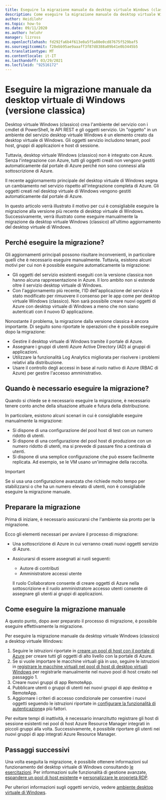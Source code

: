 ```yaml
---
title: Eseguire la migrazione manuale da desktop virtuale Windows (classico)-Azure
description: Come eseguire la migrazione manuale da desktop virtuale Windows (classico) a desktop virtuale di Windows.
author: Heidilohr
ms.topic: how-to
ms.date: 09/11/2020
ms.author: helohr
manager: lizross
ms.openlocfilehash: fd292fa6b4f613e0a5f5a80e0cd87675f529baf5
ms.sourcegitcommit: f28ebb95ae9aaaff3f87d8388a09b41e0b3445b5
ms.translationtype: MT
ms.contentlocale: it-IT
ms.lasthandoff: 03/29/2021
ms.locfileid: "92516172"
---
```

# <a name="migrate-manually-from-windows-virtual-desktop-classic"></a>Eseguire la migrazione manuale da desktop virtuale di Windows (versione classica)

Desktop virtuale Windows (classico) crea l'ambiente del servizio con i cmdlet di PowerShell, le API REST e gli oggetti servizio. Un "oggetto" in un ambiente del servizio desktop virtuale Windows è un elemento creato da desktop virtuale di Windows. Gli oggetti servizio includono tenant, pool host, gruppi di applicazioni e host di sessione.

Tuttavia, desktop virtuale Windows (classico) non è integrato con Azure. Senza l'integrazione con Azure, tutti gli oggetti creati non vengono gestiti automaticamente dal portale di Azure perché non sono connessi alla sottoscrizione di Azure.

Il recente aggiornamento principale del desktop virtuale di Windows segna un cambiamento nel servizio rispetto all'integrazione completa di Azure. Gli oggetti creati nel desktop virtuale di Windows vengono gestiti automaticamente dal portale di Azure.

In questo articolo verrà illustrato il motivo per cui è consigliabile eseguire la migrazione alla versione più recente di desktop virtuale di Windows. Successivamente, verrà illustrato come eseguire manualmente la migrazione da desktop virtuale Windows (classico) all'ultimo aggiornamento del desktop virtuale di Windows.

## <a name="why-migrate"></a>Perché eseguire la migrazione?

Gli aggiornamenti principali possono risultare inconvenienti, in particolare quelli che è necessario eseguire manualmente. Tuttavia, esistono alcuni motivi per cui non è possibile eseguire automaticamente la migrazione:

- Gli oggetti del servizio esistenti eseguiti con la versione classica non hanno alcuna rappresentazione in Azure. Il loro ambito non si estende oltre il servizio desktop virtuale di Windows.
- Con l'aggiornamento più recente, l'ID dell'applicazione del servizio è stato modificato per rimuovere il consenso per le app come per desktop virtuale Windows (classico). Non sarà possibile creare nuovi oggetti di Azure con desktop virtuale di Windows a meno che non siano autenticati con il nuovo ID applicazione.

Nonostante il problema, la migrazione dalla versione classica è ancora importante. Di seguito sono riportate le operazioni che è possibile eseguire dopo la migrazione:

- Gestire il desktop virtuale di Windows tramite il portale di Azure.
- Assegnare i gruppi di utenti Azure Active Directory (AD) ai gruppi di applicazioni.
- Utilizzare la funzionalità Log Analytics migliorata per risolvere i problemi relativi alla distribuzione.
- Usare il controllo degli accessi in base al ruolo nativo di Azure (RBAC di Azure) per gestire l'accesso amministrativo.

## <a name="when-should-i-migrate"></a>Quando è necessario eseguire la migrazione?

Quando si chiede se è necessario eseguire la migrazione, è necessario tenere conto anche della situazione attuale e futura della distribuzione.

In particolare, esistono alcuni scenari in cui è consigliabile eseguire manualmente la migrazione:

- Si dispone di una configurazione del pool host di test con un numero ridotto di utenti.
- Si dispone di una configurazione del pool host di produzione con un numero ridotto di utenti, ma si prevede di passare fino a centinaia di utenti.
- Si dispone di una semplice configurazione che può essere facilmente replicata. Ad esempio, se le VM usano un'immagine della raccolta.

> [!IMPORTANT]
> Se si usa una configurazione avanzata che richiede molto tempo per stabilizzarsi o che ha un numero elevato di utenti, non è consigliabile eseguire la migrazione manuale.

## <a name="prepare-for-migration"></a>Preparare la migrazione

Prima di iniziare, è necessario assicurarsi che l'ambiente sia pronto per la migrazione.

Ecco gli elementi necessari per avviare il processo di migrazione:

- Una sottoscrizione di Azure in cui verranno creati nuovi oggetti servizio di Azure.
- Assicurarsi di essere assegnati ai ruoli seguenti:
    
    - Autore di contributi
    - Amministratore accessi utente
    
    Il ruolo Collaboratore consente di creare oggetti di Azure nella sottoscrizione e il ruolo amministratore accesso utenti consente di assegnare gli utenti ai gruppi di applicazioni.

## <a name="how-to-migrate-manually"></a>Come eseguire la migrazione manuale

A questo punto, dopo aver preparato il processo di migrazione, è possibile eseguire effettivamente la migrazione.

Per eseguire la migrazione manuale da desktop virtuale Windows (classico) a desktop virtuale Windows:

1. Seguire le istruzioni riportate in [creare un pool di host con il portale di Azure](create-host-pools-azure-marketplace.md) per creare tutti gli oggetti di alto livello con la portale di Azure.
2. Se si vuole importare le macchine virtuali già in uso, seguire le istruzioni in [registrare le macchine virtuali nel pool di host di desktop virtuali Windows](create-host-pools-powershell.md#register-the-virtual-machines-to-the-windows-virtual-desktop-host-pool) per registrarle manualmente nel nuovo pool di host creato nel passaggio 1.
3. Creare nuovi gruppi di app RemoteApp.
4. Pubblicare utenti o gruppi di utenti nei nuovi gruppi di app desktop e RemoteApp.
5. Aggiornare i criteri di accesso condizionale per consentire i nuovi oggetti seguendo le istruzioni riportate in [configurare la funzionalità di autenticazione](set-up-mfa.md)a più fattori.

Per evitare tempi di inattività, è necessario innanzitutto registrare gli host di sessione esistenti nei pool di host Azure Resource Manager integrati in piccoli gruppi alla volta. Successivamente, è possibile riportare gli utenti nei nuovi gruppi di app integrati Azure Resource Manager.

## <a name="next-steps"></a>Passaggi successivi

Una volta eseguita la migrazione, è possibile ottenere informazioni sul funzionamento del desktop virtuale di Windows consultando [le esercitazioni](create-host-pools-azure-marketplace.md). Per informazioni sulle funzionalità di gestione avanzate, [espandere un pool di host esistente](expand-existing-host-pool.md) e [personalizzare le proprietà RDP](customize-rdp-properties.md).

Per ulteriori informazioni sugli oggetti servizio, vedere [ambiente desktop virtuale di Windows](environment-setup.md).
